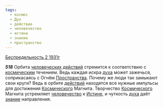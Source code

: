 ```yaml
---
tags:
  - космос
  - Дух
  - действие
  - человечество
  - истина
  - знание
  - пространство
---
```


[Беспредельность 2 1931г](https://127.0.0.1:4002/agni/1931)

___518___
Орбита [человеческих](../../../tags/#[человечество](../../../tags/#человечество)) [действий](../../../tags/#действие) стремится к соответствию с [космическим](../../../tags/#космос) течением. Ведь каждая искра [духа](../../../tags/#Дух) может зажечься, соприкасаясь с Огнём [Пространства](../../../tags/#пространство). Почему же люди так замыкают свои круги? Ведь в орбите [действий](../../../tags/#действие) находятся все нужные импульсы для достижения [Космического](../../../tags/#космос) Магнита. Творчество [Космического](../../../tags/#космос) Магнита устремляет [человечество](../../../tags/#человечество) к [Истине](../../../tags/#истина), и чуткость [духа](../../../tags/#Дух) даёт [знание](../../../tags/#знание) направления.   

